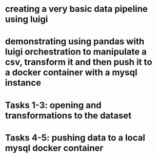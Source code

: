 # creating a very basic data pipeline using luigi
# demonstrating using pandas with luigi orchestration to manipulate a csv, transform it and then push it to a docker container with a mysql instance

# Tasks 1-3: opening and transformations to the dataset
# Tasks 4-5: pushing data to a local mysql docker container 
